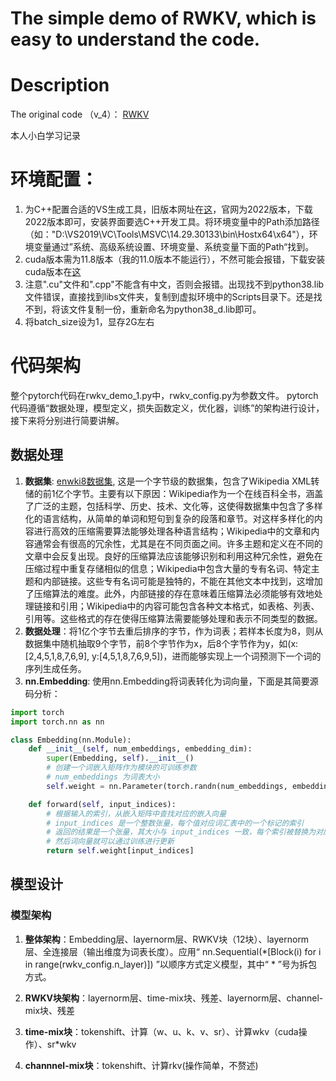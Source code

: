 # The simple demo of RWKV, which is easy to understand the code.

# Description
The original code （v_4）： [RWKV](https://github.com/BlinkDL/RWKV-LM)

本人小白学习记录

# 环境配置：

1. 为C++配置合适的VS生成工具，旧版本网址在[这](https://visualstudio.microsoft.com/zh-hans/vs/older-downloads/)，官网为2022版本，下载2022版本即可，安装界面要选C++开发工具。将环境变量中的Path添加路径（如："D:\VS2019\VC\Tools\MSVC\14.29.30133\bin\Hostx64\x64"），环境变量通过”系统、高级系统设置、环境变量、系统变量下面的Path“找到。
2. cuda版本需为11.8版本（我的11.0版本不能运行），不然可能会报错，下载安装cuda版本在[这](https://developer.nvidia.com/cuda-toolkit-archive)
3. 注意".cu"文件和".cpp"不能含有中文，否则会报错。出现找不到python38.lib文件错误，直接找到libs文件夹，复制到虚拟环境中的Scripts目录下。还是找不到，将该文件复制一份，重新命名为python38_d.lib即可。
4. 将batch_size设为1，显存2G左右

# 代码架构
整个pytorch代码在rwkv_demo_1.py中，rwkv_config.py为参数文件。 pytorch代码遵循“数据处理，模型定义，损失函数定义，优化器，训练”的架构进行设计，接下来将分别进行简要讲解。

## 数据处理
1. **数据集**: [enwki8数据集](http://prize.hutter1.net/), 这是一个字节级的数据集，包含了Wikipedia XML转储的前1亿个字节。主要有以下原因：Wikipedia作为一个在线百科全书，涵盖了广泛的主题，包括科学、历史、技术、文化等，这使得数据集中包含了多样化的语言结构，从简单的单词和短句到复杂的段落和章节。对这样多样化的内容进行高效的压缩需要算法能够处理各种语言结构；Wikipedia中的文章和内容通常会有很高的冗余性，尤其是在不同页面之间。许多主题和定义在不同的文章中会反复出现。良好的压缩算法应该能够识别和利用这种冗余性，避免在压缩过程中重复存储相似的信息；Wikipedia中包含大量的专有名词、特定主题和内部链接。这些专有名词可能是独特的，不能在其他文本中找到，这增加了压缩算法的难度。此外，内部链接的存在意味着压缩算法必须能够有效地处理链接和引用；Wikipedia中的内容可能包含各种文本格式，如表格、列表、引用等。这些格式的存在使得压缩算法需要能够处理和表示不同类型的数据。
2. **数据处理**：将1亿个字节去重后排序的字节，作为词表；若样本长度为8，则从数据集中随机抽取9个字节，前8个字节作为x，后8个字节作为y，如(x:[2,4,5,1,8,7,6,9], y:[4,5,1,8,7,6,9,5])，进而能够实现上一个词预测下一个词的序列生成任务。
3. **nn.Embedding**: 使用nn.Embedding将词表转化为词向量，下面是其简要源码分析：

```python
import torch
import torch.nn as nn

class Embedding(nn.Module):
    def __init__(self, num_embeddings, embedding_dim):
        super(Embedding, self).__init__()
        # 创建一个词嵌入矩阵作为模块的可训练参数
        # num_embeddings 为词表大小
        self.weight = nn.Parameter(torch.randn(num_embeddings, embedding_dim))

    def forward(self, input_indices):
        # 根据输入的索引，从嵌入矩阵中查找对应的嵌入向量
        # input_indices 是一个整数张量，每个值对应词汇表中的一个标记的索引
        # 返回的结果是一个张量，其大小与 input_indices 一致，每个索引被替换为对应的嵌入向量
        # 然后词向量就可以通过训练进行更新
        return self.weight[input_indices]

```

## 模型设计

### 模型架构
1. **整体架构**：Embedding层、layernorm层、RWKV块（12块）、layernorm层、全连接层（输出维度为词表长度）。应用“ nn.Sequential(*[Block(i) for i in range(rwkv_config.n_layer)]) ”以顺序方式定义模型，其中“ * ”号为拆包方式。

2. **RWKV块架构**：layernorm层、time-mix块、残差、layernorm层、channel-mix块、残差

3. **time-mix块**：tokenshift、计算（w、u、k、v、sr）、计算wkv（cuda操作）、sr*wkv

4. **channnel-mix块**：tokenshift、计算rkv(操作简单，不赘述)




